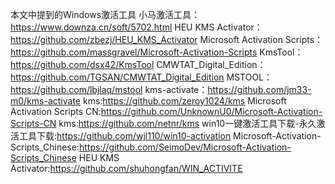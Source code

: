 本文中提到的Windows激活工具
小马激活工具：https://www.downza.cn/soft/5702.html
HEU KMS Activator：https://github.com/zbezj/HEU_KMS_Activator
Microsoft Activation Scripts：https://github.com/massgravel/Microsoft-Activation-Scripts
KmsTool：https://github.com/dsx42/KmsTool
CMWTAT_Digital_Edition：https://github.com/TGSAN/CMWTAT_Digital_Edition
MSTOOL：https://github.com/lbjlaq/mstool
kms-activate：https://github.com/jm33-m0/kms-activate
kms:https://github.com/zeroy1024/kms
Microsoft Activation Scripts CN:https://github.com/UnknownU0/Microsoft-Activation-Scripts-CN
kms:https://github.com/netnr/kms
win10一键激活工具下载-永久激活工具下载:https://github.com/wjl110/win10-activation
Microsoft-Activation-Scripts_Chinese:https://github.com/SeimoDev/Microsoft-Activation-Scripts_Chinese
HEU KMS Activator:https://github.com/shuhongfan/WIN_ACTIVITE
